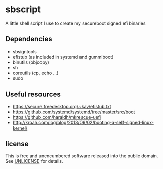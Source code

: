 # sbscript
A little shell script I use to create my secureboot signed efi binaries

## Dependencies
- sbsigntools
- efistub (as included in systemd and gummiboot)
- binutils (objcopy)
- sh
- coreutils (cp, echo ...)
- sudo

## Useful resources
- https://secure.freedesktop.org/~kay/efistub.txt
- https://github.com/systemd/systemd/tree/master/src/boot
- https://github.com/haraldh/mkrescue-uefi
- http://kroah.com/log/blog/2013/09/02/booting-a-self-signed-linux-kernel/

## license
This is free and unencumbered software released into the public domain. See [UNLICENSE](./UNLICENSE) for details.
